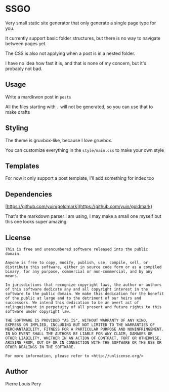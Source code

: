 # SSGO

Very small static site generator that only generate a single page type for you.

It currently support basic folder structures, but there is no way to navigate between pages yet.

The CSS is also not applying when a post is in a nested folder.

I have no idea how fast it is, and that is none of my concern, but it's probably not bad.

## Usage

Write a mardkwon post in `posts`

All the files starting with `.` will not be generated, so you can use that to make drafts

## Styling

The theme is gruvbox-like, because I love gruvbox.

You can customize everything in the `style/main.css` to make your own style

## Templates

For now it only support a post template, I'll add something for index too

## Dependencies

[https://github.com/yuin/goldmark](https://github.com/yuin/goldmark)

That's the markdown parser I am using, I may make a small one myself but this one looks super amazing

## License

```license
This is free and unencumbered software released into the public domain.

Anyone is free to copy, modify, publish, use, compile, sell, or
distribute this software, either in source code form or as a compiled
binary, for any purpose, commercial or non-commercial, and by any
means.

In jurisdictions that recognize copyright laws, the author or authors
of this software dedicate any and all copyright interest in the
software to the public domain. We make this dedication for the benefit
of the public at large and to the detriment of our heirs and
successors. We intend this dedication to be an overt act of
relinquishment in perpetuity of all present and future rights to this
software under copyright law.

THE SOFTWARE IS PROVIDED "AS IS", WITHOUT WARRANTY OF ANY KIND,
EXPRESS OR IMPLIED, INCLUDING BUT NOT LIMITED TO THE WARRANTIES OF
MERCHANTABILITY, FITNESS FOR A PARTICULAR PURPOSE AND NONINFRINGEMENT.
IN NO EVENT SHALL THE AUTHORS BE LIABLE FOR ANY CLAIM, DAMAGES OR
OTHER LIABILITY, WHETHER IN AN ACTION OF CONTRACT, TORT OR OTHERWISE,
ARISING FROM, OUT OF OR IN CONNECTION WITH THE SOFTWARE OR THE USE OR
OTHER DEALINGS IN THE SOFTWARE.

For more information, please refer to <http://unlicense.org/>
```

## Author

Pierre Louis Pery
